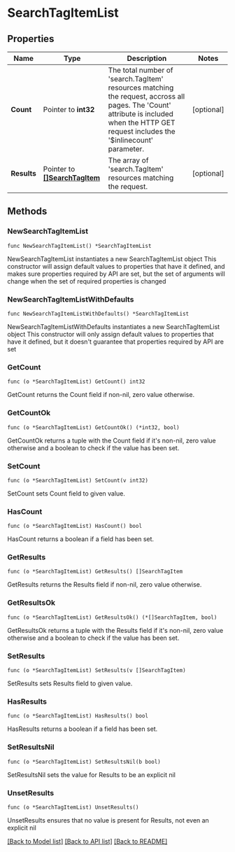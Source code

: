 # SearchTagItemList

## Properties

Name | Type | Description | Notes
------------ | ------------- | ------------- | -------------
**Count** | Pointer to **int32** | The total number of &#39;search.TagItem&#39; resources matching the request, accross all pages. The &#39;Count&#39; attribute is included when the HTTP GET request includes the &#39;$inlinecount&#39; parameter. | [optional] 
**Results** | Pointer to [**[]SearchTagItem**](search.TagItem.md) | The array of &#39;search.TagItem&#39; resources matching the request. | [optional] 

## Methods

### NewSearchTagItemList

`func NewSearchTagItemList() *SearchTagItemList`

NewSearchTagItemList instantiates a new SearchTagItemList object
This constructor will assign default values to properties that have it defined,
and makes sure properties required by API are set, but the set of arguments
will change when the set of required properties is changed

### NewSearchTagItemListWithDefaults

`func NewSearchTagItemListWithDefaults() *SearchTagItemList`

NewSearchTagItemListWithDefaults instantiates a new SearchTagItemList object
This constructor will only assign default values to properties that have it defined,
but it doesn't guarantee that properties required by API are set

### GetCount

`func (o *SearchTagItemList) GetCount() int32`

GetCount returns the Count field if non-nil, zero value otherwise.

### GetCountOk

`func (o *SearchTagItemList) GetCountOk() (*int32, bool)`

GetCountOk returns a tuple with the Count field if it's non-nil, zero value otherwise
and a boolean to check if the value has been set.

### SetCount

`func (o *SearchTagItemList) SetCount(v int32)`

SetCount sets Count field to given value.

### HasCount

`func (o *SearchTagItemList) HasCount() bool`

HasCount returns a boolean if a field has been set.

### GetResults

`func (o *SearchTagItemList) GetResults() []SearchTagItem`

GetResults returns the Results field if non-nil, zero value otherwise.

### GetResultsOk

`func (o *SearchTagItemList) GetResultsOk() (*[]SearchTagItem, bool)`

GetResultsOk returns a tuple with the Results field if it's non-nil, zero value otherwise
and a boolean to check if the value has been set.

### SetResults

`func (o *SearchTagItemList) SetResults(v []SearchTagItem)`

SetResults sets Results field to given value.

### HasResults

`func (o *SearchTagItemList) HasResults() bool`

HasResults returns a boolean if a field has been set.

### SetResultsNil

`func (o *SearchTagItemList) SetResultsNil(b bool)`

 SetResultsNil sets the value for Results to be an explicit nil

### UnsetResults
`func (o *SearchTagItemList) UnsetResults()`

UnsetResults ensures that no value is present for Results, not even an explicit nil

[[Back to Model list]](../README.md#documentation-for-models) [[Back to API list]](../README.md#documentation-for-api-endpoints) [[Back to README]](../README.md)


